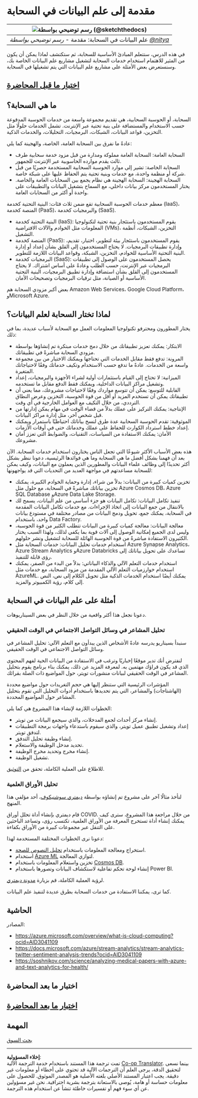 <!--
CO_OP_TRANSLATOR_METADATA:
{
  "original_hash": "6a0556b17de4c8d1a9470b02247b01d4",
  "translation_date": "2025-09-04T15:41:00+00:00",
  "source_file": "5-Data-Science-In-Cloud/17-Introduction/README.md",
  "language_code": "ar"
}
-->
# مقدمة إلى علم البيانات في السحابة

|![ رسم توضيحي بواسطة [(@sketchthedocs)](https://sketchthedocs.dev) ](../../sketchnotes/17-DataScience-Cloud.png)|
|:---:|
| علم البيانات في السحابة: مقدمة - _رسم توضيحي بواسطة [@nitya](https://twitter.com/nitya)_ |


في هذه الدرس، ستتعلم المبادئ الأساسية للسحابة، ثم ستكتشف لماذا يمكن أن يكون من المثير للاهتمام استخدام خدمات السحابة لتشغيل مشاريع علم البيانات الخاصة بك، وسنستعرض بعض الأمثلة على مشاريع علم البيانات التي يتم تشغيلها في السحابة.

## [اختبار ما قبل المحاضرة](https://purple-hill-04aebfb03.1.azurestaticapps.net/quiz/32)

## ما هي السحابة؟

السحابة، أو الحوسبة السحابية، هي تقديم مجموعة واسعة من خدمات الحوسبة المدفوعة حسب الاستخدام والمستضافة على بنية تحتية عبر الإنترنت. تشمل الخدمات حلولًا مثل التخزين، قواعد البيانات، الشبكات، البرمجيات، التحليلات، والخدمات الذكية.

عادةً ما نفرق بين السحابة العامة، الخاصة، والهجينة كما يلي:

* السحابة العامة: السحابة العامة مملوكة ومدارة من قبل مزود خدمة سحابية طرف ثالث يقدم موارده الحاسوبية عبر الإنترنت للجمهور.
* السحابة الخاصة: تشير إلى موارد الحوسبة السحابية المستخدمة حصريًا من قبل شركة أو منظمة واحدة، مع خدمات وبنية تحتية يتم الحفاظ عليها على شبكة خاصة.
* السحابة الهجينة: السحابة الهجينة هي نظام يجمع بين السحابات العامة والخاصة. يختار المستخدمون مركز بيانات داخلي، مع السماح بتشغيل البيانات والتطبيقات على واحدة أو أكثر من السحابات العامة.

معظم خدمات الحوسبة السحابية تقع ضمن ثلاث فئات: البنية التحتية كخدمة (IaaS)، المنصة كخدمة (PaaS)، والبرمجيات كخدمة (SaaS).

* البنية التحتية كخدمة (IaaS): يقوم المستخدمون باستئجار بنية تحتية لتكنولوجيا المعلومات مثل الخوادم والآلات الافتراضية (VMs)، التخزين، الشبكات، أنظمة التشغيل.
* المنصة كخدمة (PaaS): يقوم المستخدمون باستئجار بيئة لتطوير، اختبار، تقديم، وإدارة تطبيقات البرمجيات. لا يحتاج المستخدمون إلى القلق بشأن إعداد أو إدارة البنية التحتية الأساسية للخوادم، التخزين، الشبكة، وقواعد البيانات اللازمة للتطوير.
* البرمجيات كخدمة (SaaS): يحصل المستخدمون على الوصول إلى تطبيقات البرمجيات عبر الإنترنت، حسب الطلب وعادةً على أساس اشتراك. لا يحتاج المستخدمون إلى القلق بشأن استضافة وإدارة تطبيق البرمجيات، البنية التحتية الأساسية أو الصيانة، مثل ترقيات البرمجيات وتصحيحات الأمان.

بعض أكبر مزودي السحابة هم Amazon Web Services، Google Cloud Platform، وMicrosoft Azure.

## لماذا تختار السحابة لعلم البيانات؟

يختار المطورون ومحترفو تكنولوجيا المعلومات العمل مع السحابة لأسباب عديدة، بما في ذلك:

* الابتكار: يمكنك تعزيز تطبيقاتك من خلال دمج خدمات مبتكرة تم إنشاؤها بواسطة مزودي السحابة مباشرةً في تطبيقاتك.
* المرونة: تدفع فقط مقابل الخدمات التي تحتاجها ويمكنك الاختيار من بين مجموعة واسعة من الخدمات. عادةً ما تدفع حسب الاستخدام وتكيف خدماتك وفقًا لاحتياجاتك المتغيرة.
* الميزانية: لا تحتاج إلى القيام باستثمارات أولية لشراء الأجهزة والبرمجيات، إعداد وتشغيل مراكز البيانات الداخلية، ويمكنك فقط الدفع مقابل ما تستخدمه.
* القابلية للتوسع: يمكن أن تتوسع مواردك وفقًا لاحتياجات مشروعك، مما يعني أن تطبيقاتك يمكن أن تستخدم المزيد أو أقل من قوة الحوسبة، التخزين وعرض النطاق الترددي، من خلال التكيف مع العوامل الخارجية في أي وقت.
* الإنتاجية: يمكنك التركيز على عملك بدلاً من قضاء الوقت في مهام يمكن إدارتها من قبل شخص آخر، مثل إدارة مراكز البيانات.
* الموثوقية: تقدم الحوسبة السحابية عدة طرق لنسخ بياناتك احتياطيًا باستمرار ويمكنك إعداد خطط استرداد الكوارث للحفاظ على عملك وخدماتك حتى في أوقات الأزمات.
* الأمان: يمكنك الاستفادة من السياسات، التقنيات، والضوابط التي تعزز أمان مشروعك.

هذه بعض الأسباب الأكثر شيوعًا التي تجعل الناس يختارون استخدام خدمات السحابة. الآن بعد أن فهمنا بشكل أفضل ما هي السحابة وما هي فوائدها الرئيسية، دعونا ننظر بشكل أكثر تحديدًا إلى وظائف علماء البيانات والمطورين الذين يعملون مع البيانات، وكيف يمكن للسحابة مساعدتهم في مواجهة العديد من التحديات التي قد يواجهونها:

* تخزين كميات كبيرة من البيانات: بدلاً من شراء، إدارة وحماية الخوادم الكبيرة، يمكنك تخزين بياناتك مباشرةً في السحابة، مع حلول مثل Azure Cosmos DB، Azure SQL Database وAzure Data Lake Storage.
* تنفيذ تكامل البيانات: تكامل البيانات هو جزء أساسي من علم البيانات، يسمح لك بالانتقال من جمع البيانات إلى اتخاذ الإجراءات. مع خدمات تكامل البيانات المقدمة في السحابة، يمكنك جمع، تحويل ودمج البيانات من مصادر مختلفة في مستودع بيانات واحد، باستخدام Data Factory.
* معالجة البيانات: معالجة كميات كبيرة من البيانات تتطلب الكثير من قوة الحوسبة، وليس لدى الجميع إمكانية الوصول إلى آلات قوية بما يكفي لذلك، ولهذا السبب يختار الكثيرون الاستفادة مباشرةً من قوة الحوسبة الهائلة للسحابة لتشغيل ونشر حلولهم.
* استخدام خدمات تحليل البيانات: خدمات السحابة مثل Azure Synapse Analytics، Azure Stream Analytics وAzure Databricks تساعدك على تحويل بياناتك إلى رؤى قابلة للتنفيذ.
* استخدام خدمات التعلم الآلي والذكاء البياناتي: بدلاً من البدء من الصفر، يمكنك استخدام خوارزميات التعلم الآلي المقدمة من مزود السحابة، مع خدمات مثل AzureML. يمكنك أيضًا استخدام الخدمات الذكية مثل تحويل الكلام إلى نص، النص إلى كلام، رؤية الكمبيوتر والمزيد.

## أمثلة على علم البيانات في السحابة

دعونا نجعل هذا أكثر واقعية من خلال النظر في بعض السيناريوهات.

### تحليل المشاعر في وسائل التواصل الاجتماعي في الوقت الحقيقي
سنبدأ بسيناريو يدرسه عادةً الأشخاص الذين يبدأون مع التعلم الآلي: تحليل المشاعر في وسائل التواصل الاجتماعي في الوقت الحقيقي.

لنفترض أنك تدير موقعًا إخباريًا وترغب في الاستفادة من البيانات الحية لفهم المحتوى الذي قد يكون قراؤك مهتمين به. لمعرفة المزيد عن ذلك، يمكنك بناء برنامج يقوم بتحليل المشاعر في الوقت الحقيقي لبيانات منشورات تويتر، حول المواضيع ذات الصلة بقرائك.

المؤشرات الرئيسية التي ستنظر إليها هي حجم التغريدات حول مواضيع محددة (الهاشتاجات) والمشاعر، التي يتم تحديدها باستخدام أدوات التحليل التي تقوم بتحليل المشاعر حول المواضيع المحددة.

الخطوات اللازمة لإنشاء هذا المشروع هي كما يلي:

* إنشاء مركز أحداث لجمع المدخلات، والذي سيجمع البيانات من تويتر.
* إعداد وتشغيل تطبيق عميل تويتر، والذي سيقوم باستدعاء واجهات برمجة التطبيقات لتدفق تويتر.
* إنشاء وظيفة تحليل التدفق.
* تحديد مدخل الوظيفة والاستعلام.
* إنشاء مخرج وتحديد مخرج الوظيفة.
* تشغيل الوظيفة.

للاطلاع على العملية الكاملة، تحقق من [التوثيق](https://docs.microsoft.com/azure/stream-analytics/stream-analytics-twitter-sentiment-analysis-trends?WT.mc_id=academic-77958-bethanycheum&ocid=AID30411099).

### تحليل الأوراق العلمية
لنأخذ مثالًا آخر على مشروع تم إنشاؤه بواسطة [ديمتري سوشنيكوف](http://soshnikov.com)، أحد مؤلفي هذا المنهج.

قام ديمتري بإنشاء أداة تحلل أوراق COVID. من خلال مراجعة هذا المشروع، سترى كيف يمكنك إنشاء أداة تستخرج المعرفة من الأوراق العلمية، تكتسب رؤى، وتساعد الباحثين على التنقل عبر مجموعات كبيرة من الأوراق بكفاءة.

دعونا نرى الخطوات المختلفة المستخدمة لهذا:

* استخراج ومعالجة المعلومات باستخدام [تحليل النصوص للصحة](https://docs.microsoft.com/azure/cognitive-services/text-analytics/how-tos/text-analytics-for-health?WT.mc_id=academic-77958-bethanycheum&ocid=AID3041109).
* استخدام [Azure ML](https://azure.microsoft.com/services/machine-learning?WT.mc_id=academic-77958-bethanycheum&ocid=AID3041109) لتوازي المعالجة.
* تخزين واستعلام المعلومات باستخدام [Cosmos DB](https://azure.microsoft.com/services/cosmos-db?WT.mc_id=academic-77958-bethanycheum&ocid=AID3041109).
* إنشاء لوحة تحكم تفاعلية لاستكشاف البيانات وتصورها باستخدام Power BI.

لرؤية العملية الكاملة، قم بزيارة [مدونة ديمتري](https://soshnikov.com/science/analyzing-medical-papers-with-azure-and-text-analytics-for-health/).

كما ترى، يمكننا الاستفادة من خدمات السحابة بطرق عديدة لتنفيذ علم البيانات.

## الحاشية

المصادر:
* https://azure.microsoft.com/overview/what-is-cloud-computing?ocid=AID3041109  
* https://docs.microsoft.com/azure/stream-analytics/stream-analytics-twitter-sentiment-analysis-trends?ocid=AID3041109  
* https://soshnikov.com/science/analyzing-medical-papers-with-azure-and-text-analytics-for-health/  

## اختبار ما بعد المحاضرة

## [اختبار ما بعد المحاضرة](https://ff-quizzes.netlify.app/en/ds/)

## المهمة

[بحث السوق](assignment.md)

---

**إخلاء المسؤولية**:  
تمت ترجمة هذا المستند باستخدام خدمة الترجمة الآلية [Co-op Translator](https://github.com/Azure/co-op-translator). بينما نسعى لتحقيق الدقة، يرجى العلم أن الترجمات الآلية قد تحتوي على أخطاء أو معلومات غير دقيقة. يجب اعتبار المستند الأصلي بلغته الأصلية هو المصدر الموثوق. للحصول على معلومات حساسة أو هامة، يُوصى بالاستعانة بترجمة بشرية احترافية. نحن غير مسؤولين عن أي سوء فهم أو تفسيرات خاطئة تنشأ عن استخدام هذه الترجمة.